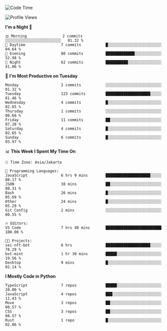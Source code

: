 <!--START_SECTION:waka-->
![Code Time](http://img.shields.io/badge/Code%20Time-1%2C704%20hrs%2053%20mins-blue)

![Profile Views](http://img.shields.io/badge/Profile%20Views-7-blue)

**I'm a Night 🦉** 

```text
🌞 Morning                2 commits           ░░░░░░░░░░░░░░░░░░░░░░░░░   01.32 % 
🌆 Daytime                7 commits           █░░░░░░░░░░░░░░░░░░░░░░░░   04.64 % 
🌃 Evening                80 commits          █████████████░░░░░░░░░░░░   52.98 % 
🌙 Night                  62 commits          ██████████░░░░░░░░░░░░░░░   41.06 % 
```
📅 **I'm Most Productive on Tuesday** 

```text
Monday                   2 commits           ░░░░░░░░░░░░░░░░░░░░░░░░░   01.32 % 
Tuesday                  123 commits         ████████████████████░░░░░   81.46 % 
Wednesday                4 commits           █░░░░░░░░░░░░░░░░░░░░░░░░   02.65 % 
Thursday                 1 commits           ░░░░░░░░░░░░░░░░░░░░░░░░░   00.66 % 
Friday                   11 commits          ██░░░░░░░░░░░░░░░░░░░░░░░   07.28 % 
Saturday                 4 commits           █░░░░░░░░░░░░░░░░░░░░░░░░   02.65 % 
Sunday                   6 commits           █░░░░░░░░░░░░░░░░░░░░░░░░   03.97 % 
```


📊 **This Week I Spent My Time On** 

```text
🕑︎ Time Zone: Asia/Jakarta

💬 Programming Languages: 
JavaScript               6 hrs 9 mins        ████████████████████░░░░░   80.17 % 
JSON                     38 mins             ██░░░░░░░░░░░░░░░░░░░░░░░   08.31 % 
Bash                     26 mins             █░░░░░░░░░░░░░░░░░░░░░░░░   05.69 % 
Other                    24 mins             █░░░░░░░░░░░░░░░░░░░░░░░░   05.29 % 
Git Config               2 mins              ░░░░░░░░░░░░░░░░░░░░░░░░░   00.55 % 

🔥 Editors: 
VS Code                  7 hrs 40 mins       █████████████████████████   100.00 % 

🐱‍💻 Projects: 
sei-nft-bot              6 hrs               ████████████████████░░░░░   78.29 % 
bot-mint                 1 hr 30 mins        █████░░░░░░░░░░░░░░░░░░░░   19.56 % 
Desktop                  9 mins              █░░░░░░░░░░░░░░░░░░░░░░░░   02.14 % 
```

**I Mostly Code in Python** 

```text
TypeScript               7 repos             █████░░░░░░░░░░░░░░░░░░░░   20.00 % 
JavaScript               4 repos             ███░░░░░░░░░░░░░░░░░░░░░░   11.43 % 
Move                     3 repos             ██░░░░░░░░░░░░░░░░░░░░░░░   08.57 % 
CSS                      3 repos             ██░░░░░░░░░░░░░░░░░░░░░░░   08.57 % 
Rust                     1 repo              █░░░░░░░░░░░░░░░░░░░░░░░░   02.86 % 
```




<!--END_SECTION:waka-->
